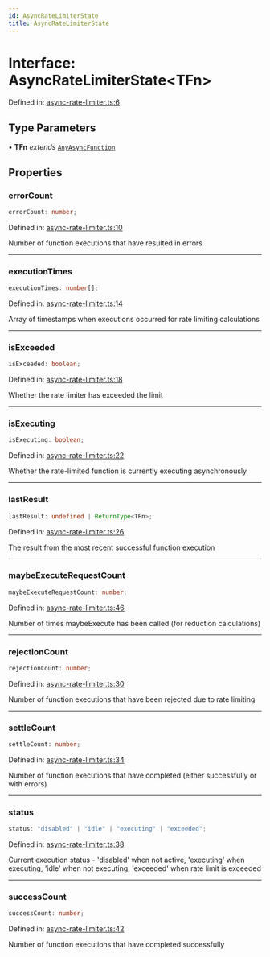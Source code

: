 ```yaml
---
id: AsyncRateLimiterState
title: AsyncRateLimiterState
---
```


<!-- DO NOT EDIT: this page is autogenerated from the type comments -->

# Interface: AsyncRateLimiterState\<TFn\>

Defined in: [async-rate-limiter.ts:6](https://github.com/TanStack/pacer/blob/main/packages/pacer/src/async-rate-limiter.ts#L6)

## Type Parameters

• **TFn** *extends* [`AnyAsyncFunction`](../../type-aliases/anyasyncfunction.md)

## Properties

### errorCount

```ts
errorCount: number;
```

Defined in: [async-rate-limiter.ts:10](https://github.com/TanStack/pacer/blob/main/packages/pacer/src/async-rate-limiter.ts#L10)

Number of function executions that have resulted in errors

***

### executionTimes

```ts
executionTimes: number[];
```

Defined in: [async-rate-limiter.ts:14](https://github.com/TanStack/pacer/blob/main/packages/pacer/src/async-rate-limiter.ts#L14)

Array of timestamps when executions occurred for rate limiting calculations

***

### isExceeded

```ts
isExceeded: boolean;
```

Defined in: [async-rate-limiter.ts:18](https://github.com/TanStack/pacer/blob/main/packages/pacer/src/async-rate-limiter.ts#L18)

Whether the rate limiter has exceeded the limit

***

### isExecuting

```ts
isExecuting: boolean;
```

Defined in: [async-rate-limiter.ts:22](https://github.com/TanStack/pacer/blob/main/packages/pacer/src/async-rate-limiter.ts#L22)

Whether the rate-limited function is currently executing asynchronously

***

### lastResult

```ts
lastResult: undefined | ReturnType<TFn>;
```

Defined in: [async-rate-limiter.ts:26](https://github.com/TanStack/pacer/blob/main/packages/pacer/src/async-rate-limiter.ts#L26)

The result from the most recent successful function execution

***

### maybeExecuteRequestCount

```ts
maybeExecuteRequestCount: number;
```

Defined in: [async-rate-limiter.ts:46](https://github.com/TanStack/pacer/blob/main/packages/pacer/src/async-rate-limiter.ts#L46)

Number of times maybeExecute has been called (for reduction calculations)

***

### rejectionCount

```ts
rejectionCount: number;
```

Defined in: [async-rate-limiter.ts:30](https://github.com/TanStack/pacer/blob/main/packages/pacer/src/async-rate-limiter.ts#L30)

Number of function executions that have been rejected due to rate limiting

***

### settleCount

```ts
settleCount: number;
```

Defined in: [async-rate-limiter.ts:34](https://github.com/TanStack/pacer/blob/main/packages/pacer/src/async-rate-limiter.ts#L34)

Number of function executions that have completed (either successfully or with errors)

***

### status

```ts
status: "disabled" | "idle" | "executing" | "exceeded";
```

Defined in: [async-rate-limiter.ts:38](https://github.com/TanStack/pacer/blob/main/packages/pacer/src/async-rate-limiter.ts#L38)

Current execution status - 'disabled' when not active, 'executing' when executing, 'idle' when not executing, 'exceeded' when rate limit is exceeded

***

### successCount

```ts
successCount: number;
```

Defined in: [async-rate-limiter.ts:42](https://github.com/TanStack/pacer/blob/main/packages/pacer/src/async-rate-limiter.ts#L42)

Number of function executions that have completed successfully
